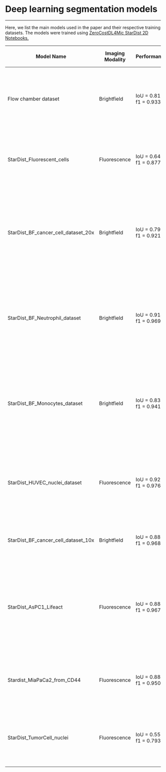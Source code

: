 # Deep learning segmentation models
------------------

Here, we list the main models used in the paper and their respective training datasets. The models were trained using [ZeroCostDL4Mic StarDist 2D Notebooks.](https://github.com/HenriquesLab/ZeroCostDL4Mic/wiki#segmentation-networks)


| Model Name | Imaging Modality | Performance | Purpose and Associated Figure | Training Dataset Link |
|------------|------------------|-------------|-------------------------------|-----------------------|
| Flow chamber dataset | Brightfield      | IoU = 0.813 <br> f1 = 0.933 | StarDist model to detect cancer cells in BSA-coated channels. Used to measure perfusion speed inside the channels (Fig S1). | [Link](https://zenodo.org/records/4034939) |
| StarDist_Fluorescent_cells | Fluorescence     | IoU = 0.646 <br> f1 = 0.877 | StarDist model to detect cancer cells from fixed samples. Used in Fig. 1 to count the number of attached cells | [Link](https://doi.org/10.5281/zenodo.10572310) |
| StarDist_BF_cancer_cell_dataset_20x | Brightfield | IoU = 0.793 <br> f1 = 0.921 | StarDist model capable of segmenting cancer cells on endothelial cells (20x magnification). This model was used to segment cancer cells prior to tracking in Fig 1.  | [Link](https://doi.org/10.5281/zenodo.10572122) |
| StarDist_BF_Neutrophil_dataset | Brightfield | IoU = 0.914 <br> f1 = 0.969 | StarDist model capable of segmenting neutrophils on endothelial cells. This model was used to segment neutrophils prior to tracking in Fig 2. | [Link](https://doi.org/10.5281/zenodo.10572231) |
| StarDist_BF_Monocytes_dataset | Brightfield | IoU = 0.831 <br> f1 = 0.941 | StarDist model capable of segmenting mononucleated cells on endothelial cells. This model was used to segment mononucleated cells prior to tracking in Fig 2. | [Link](https://doi.org/10.5281/zenodo.10572200) |
| StarDist_HUVEC_nuclei_dataset | Fluorescence     | IoU = 0.927 <br> f1 = 0.976 | StarDist model capable of segmenting endothelial nuclei while ignoring cancer cells. Used to segment endothelial nuclei in Fig 4. | [Link](https://doi.org/10.5281/zenodo.10617532) |
| StarDist_BF_cancer_cell_dataset_10x | Brightfield     | IoU = 0.882 <br> f1 = 0.968 | StarDist model capable of segmenting cancer cells on endothelial cells (10x magnification) | [Link](https://zenodo.org/uploads/13304399) |
| StarDist_AsPC1_Lifeact | Fluorescence     | IoU = 0.884 <br> f1 = 0.967 | StarDist model capable of segmenting AsPC1 cells from AsPC1 channel, in addition to segmenting from background, model also segments individual cells from clusters. |
| Stardist_MiaPaCa2_from_CD44 | Fluorescence     | IoU = 0.884 <br> f1 = 0.950 | StarDist model capable of segmenting MiaPaCa2 cells from CD44 channel while ignoring endothelial cells. | [Link](https://doi.org/10.5281/zenodo.13442877) |
| StarDist_TumorCell_nuclei | Fluorescence     | IoU = 0.558 <br> f1 = 0.793 | StarDist model capable of segmenting tumor cell nuclei from the nuclei channel while ignoring endothelial nuclei. | [Link](https://doi.org/10.5281/zenodo.13443221) |
